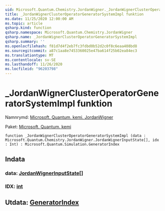 ```yaml
---
uid: Microsoft.Quantum.Chemistry.JordanWigner._JordanWignerClusterOperatorGeneratorSystemImpl
title: _JordanWignerClusterOperatorGeneratorSystemImpl funktion
ms.date: 11/25/2020 12:00:00 AM
ms.topic: article
qsharp.kind: function
qsharp.namespace: Microsoft.Quantum.Chemistry.JordanWigner
qsharp.name: _JordanWignerClusterOperatorGeneratorSystemImpl
qsharp.summary: ''
ms.openlocfilehash: f81d7d4f2eb7fc3fdbd0b52d2c0f8c6eaa408bd8
ms.sourcegitcommit: a87c1aa8e7453360025e47ba614f25b02ea84ec3
ms.translationtype: MT
ms.contentlocale: sv-SE
ms.lasthandoff: 11/26/2020
ms.locfileid: "96203798"
---
```

# <a name="_jordanwignerclusteroperatorgeneratorsystemimpl-function"></a>_JordanWignerClusterOperatorGeneratorSystemImpl funktion

Namnrymd: [Microsoft. Quantum. kemi. JordanWigner](xref:Microsoft.Quantum.Chemistry.JordanWigner)

Paket: [Microsoft. Quantum. kemi](https://nuget.org/packages/Microsoft.Quantum.Chemistry)




```qsharp
function _JordanWignerClusterOperatorGeneratorSystemImpl (data : Microsoft.Quantum.Chemistry.JordanWigner.JordanWignerInputState[], idx : Int) : Microsoft.Quantum.Simulation.GeneratorIndex
```


## <a name="input"></a>Indata

### <a name="data--jordanwignerinputstate"></a>data: [JordanWignerInputState](xref:Microsoft.Quantum.Chemistry.JordanWigner.JordanWignerInputState)[]




### <a name="idx--int"></a>IDX: [int](xref:microsoft.quantum.lang-ref.int)





## <a name="output--generatorindex"></a>Utdata: [GeneratorIndex](xref:Microsoft.Quantum.Simulation.GeneratorIndex)

